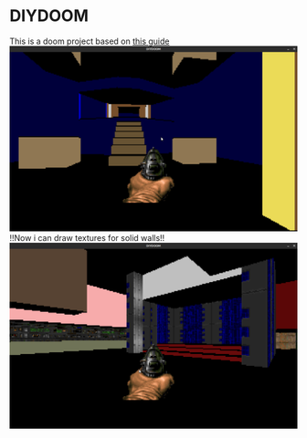 # DIYDOOM
This is a doom project based on [this guide](https://github.com/amroibrahim/DIYDoom)
![demo1](doc/demo1.png)
!!Now i can draw textures for solid walls!!
![demo2](doc/demo2.png)